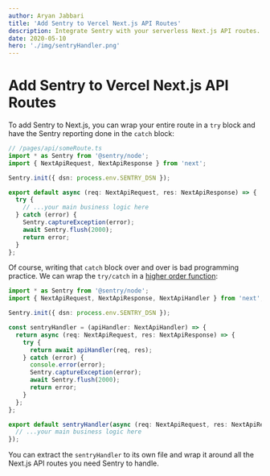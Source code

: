```yaml
---
author: Aryan Jabbari
title: 'Add Sentry to Vercel Next.js API Routes'
description: Integrate Sentry with your serverless Next.js API routes.
date: 2020-05-10
hero: './img/sentryHandler.png'
---
```


# Add Sentry to Vercel Next.js API Routes

To add Sentry to Next.js, you can wrap your entire route in a `try` block and have the Sentry reporting done in the `catch` block:

```typescript
// /pages/api/someRoute.ts
import * as Sentry from '@sentry/node';
import { NextApiRequest, NextApiResponse } from 'next';

Sentry.init({ dsn: process.env.SENTRY_DSN });

export default async (req: NextApiRequest, res: NextApiResponse) => {
  try {
    // ...your main business logic here
  } catch (error) {
    Sentry.captureException(error);
    await Sentry.flush(2000);
    return error;
  }
};
```

Of course, writing that `catch` block over and over is bad programming practice. We can wrap the `try/catch` in a [higher order function](https://eloquentjavascript.net/05_higher_order.html):

```typescript
import * as Sentry from '@sentry/node';
import { NextApiRequest, NextApiResponse, NextApiHandler } from 'next';

Sentry.init({ dsn: process.env.SENTRY_DSN });

const sentryHandler = (apiHandler: NextApiHandler) => {
  return async (req: NextApiRequest, res: NextApiResponse) => {
    try {
      return await apiHandler(req, res);
    } catch (error) {
      console.error(error);
      Sentry.captureException(error);
      await Sentry.flush(2000);
      return error;
    }
  };
};

export default sentryHandler(async (req: NextApiRequest, res: NextApiResponse) => {
  // ...your main business logic here
});
```

You can extract the `sentryHandler` to its own file and wrap it around all the Next.js API routes you need Sentry to handle.
